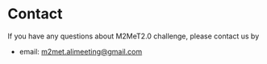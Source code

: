 # Contact
If you have any questions about M2MeT2.0 challenge, please contact us by

- email: [m2met.alimeeting@gmail.com](mailto:m2met.alimeeting@gmail.com)
